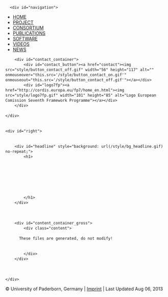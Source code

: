 <!DOCTYPE html>
<html>
<head>
<meta http-equiv="Content-Type" content="text/html; charset=utf-8">
<title>EPICS</title>
<meta name="viewport" content="width=device-width; initial-scale=1.0">
<link href="style/style.css" rel="stylesheet" type="text/css" media="all">
<!-- feed -->
<link rel="alternate" type="application/atom+xml" title="EPiCS news" href="news/atom">

<script src="http://ajax.googleapis.com/ajax/libs/jquery/1.7.1/jquery.min.js"></script>
<script type="text/javascript" src="js/tracking.js"></script>
<script type="text/javascript">
   var _gaq = _gaq || [];
   _gaq.push(['_setAccount', 'UA-307882-8']);
   _gaq.push(['_gat._anonymizeIp']);
   _gaq.push(['_trackPageview']);

   (function() {
     var ga = document.createElement('script'); ga.type = 'text/javascript'; ga.async = true;
     ga.src = ('https:' == document.location.protocol ? 'https://ssl' : 'http://www') + '.google-analytics.com/ga.js';
     var s = document.getElementsByTagName('script')[0]; s.parentNode.insertBefore(ga, s);
   })();
</script>
</head>
<body>

  <div id="container">
  	<div id="left">

      <div id="navigation">
<ul id="menue">
    <li><a class="nav_home" href="./">HOME</a></li>
    <li><a class="nav_project" href="project/">PROJECT</a></li>
    <li><a class="nav_consortium" href="consortium/">CONSORTIUM</a></li>
    <li><a class="nav_publication" href="publications/">PUBLICATIONS</a></li>
    <li><a class="nav_software" href="software/">SOFTWARE</a></li>
    <li><a class="nav_videos" href="https://vimeo.com/channels/epics">VIDEOS</a></li>
    <li><a class="nav_news" href="news/">NEWS</a></li>
</ul>
</div> <!-- navigation -->


  		<div id="contact_container">
  			<div id="contact_button"><a href="contact"><img src="style/button_contact_off.gif" width="56" height="117" alt="" onmouseover="this.src='/style/button_contact_on.gif'" onmouseout="this.src='/style/button_contact_off.gif'"></a></div>
  			<div id="logo7fp"><a href="http://cordis.europa.eu/fp7/home_en.html"><img src="style/logo7fp.gif" width="101" height="85" alt="Logo European Comission Seventh Framework Programme"></a></div>
  		</div>

  	</div>


  	<div id="right">
      

  		<div id="headline" style="background: url(/style/bg_headline.gif) no-repeat;">
  			<h1>
  			  
  			    
            
            
            
            
  			  
  			</h1>
  		</div>

      

  		<div id="content_container_gross">
  			<div class="content">

          These files are generated, do not modify!


  			</div>
  		</div>

      

  	</div>
  </div>



<div style="clear:both;"></div>

<div id="footer">© University of Paderborn, Germany | <a href="imprint/">Imprint</a> | Last Updated Aug 06, 2013</div>


</body>
</html>
